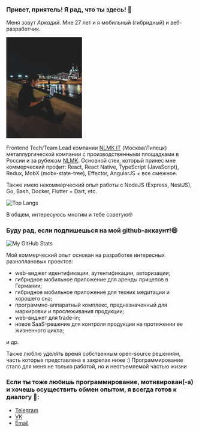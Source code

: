 ### Привет, приятель! Я рад, что ты здесь! 👋

Меня зовут <i>Аркадий</i>. Мне 27 лет и я мобильный (гибридный) и веб-разработчик.

<img src="zhark10.jpg" width="40%">

Frontend Tech/Team Lead компании [NLMK IT](https://it.nlmk.com/ru/) (Москва/Липецк) металлургической компании с производственными площадками в России и за рубежом [NLMK](https://nlmk.com/ru/).
Основной стек, который принес мне коммерческий профит: React, React Native, TypeScript (JavaScript), Redux, MobX (mobx-state-tree), Effector, AngularJS + все смежное.

Также имею некоммерческий опыт работы с NodeJS (Express, NestJS), Go, Bash, Docker, Flutter + Dart, etc.

![Top Langs](https://github-readme-stats.vercel.app/api/top-langs/?username=zhark10&layout=compact&theme=dark)

В общем, интересуюсь многим и тебе советую🤓

### Буду рад, если подпишешься на мой github-аккаунт!😄
![My GitHub Stats](https://github-readme-stats.vercel.app/api?username=zhark10&show_icons=true&theme=dark)

Мой коммерческий опыт основан на разработке интересных разноплановых проектов: 
- web-виджет идентификации, аутентификации, авторизации; 
- гибридное мобильное приложение для аренды прицепов в Германии;
- гибридное мобильное приложение для техник медитации и хорошего сна;
- программно-аппаратный комплекс, предназначенный для маркировки и прослеживания продукции;
- web-виджет для trade-in;
- новое SaaS-решение для контроля продукции на протяжении ее жизненного цикла;

и др.

Также люблю уделять время собственным open-source решениям, часть которых представлена в закрепах ниже :)
Программирование стало для меня не только работой, но и неотъемлемой частью жизни

### Если ты тоже любишь программирование, мотивирован(-а) и хочешь осуществить обмен опытом, я всегда готов к диалогу 💬:
- [Telegram](https://t.me/zhark_10)
- [VK](https://vk.com/a.zharavin)
- [Email](mailto:zharavinarkady@gmail.com)

<!--
**Zhark10/Zhark10** is a ✨ _special_ ✨ repository because its `README.md` (this file) appears on your GitHub profile.

Here are some ideas to get you started:

- 🔭 I’m currently working on ...
- 🌱 I’m currently learning ...
- 👯 I’m looking to collaborate on ...
- 🤔 I’m looking for help with ...
- 💬 Ask me about ...
- 📫 How to reach me: ...
- 😄 Pronouns: ...
- ⚡ Fun fact: ...
-->
